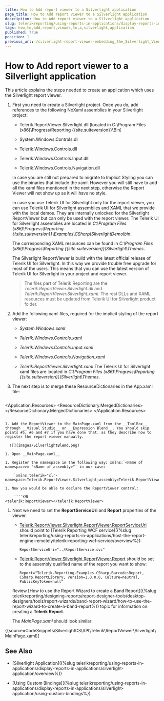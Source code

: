 ```yaml
---
title: How to Add report viewer to a Silverlight application
page_title: How to Add report viewer to a Silverlight application 
description: How to Add report viewer to a Silverlight application
slug: telerikreporting/using-reports-in-applications/display-reports-in-applications/silverlight-application/how-to-add-report-viewer-to-a-silverlight-application
tags: how,to,add,report,viewer,to,a,silverlight,application
published: True
position: 1
previous_url: /silverlight-report-viewer-embedding_the_Silverlight_Viewer, /silverlight-report-viewer-embedding-the-silverlight-viewer
---
```


# How to Add report viewer to a Silverlight application

This article explains the steps needed to create an application which uses the Silverlight report viewer. 

1. First you need to create a Silverlight project. Once you do, add references to the following NoXaml assemblies in your Silverlight project: 

	+ Telerik.ReportViewer.Silverlight.dll  (located in C:\Program Files (x86)\Progress\Reporting {{site.suiteversion}}\Bin) 
	
	+ System.Windows.Controls.dll
	
	+ Telerik.Windows.Controls.dll
	
	+ Telerik.Windows.Controls.Input.dll
	
	+ Telerik.Windows.Controls.Navigation.dll 
	
	In case you are still not prepared to migrate to Implicit Styling you can use the binaries that include the xaml. However you will still have to add all the xaml files mentioned in the next step, otherwise the Report Viewer will not show up as it will have no style. 
	
	In case you use Telerik UI for Silverlight only for the report viewer, you can use Telerik UI for Silverlight assemblies and XAML that we provide with the local demos. They are internally unlocked for the Silverlight ReportViewer but can only be used with the report viewer. The Telerik UI for Silverlight assemblies are located in _C:\Program Files (x86)\Progress\Reporting {{site.suiteversion}}\Examples\CSharp\SilverlightDemo\bin_. 
	
	The corresponding XAML resources can be found in _C:\Program Files (x86)\Progress\Reporting {{site.suiteversion}}\Silverlight\Themes_. 
	
	The Silverlight ReportViewer is build with the latest official release of Telerik UI for Silverlight. In this way we provide trouble free upgrade for most of the users. This means that you can use the latest version of Telerik UI for Silverlight in your project and report viewer. 

	>The files part of Telerik Reporting are the _Telerik.ReportViewer.Silverlight.dll_ and _Telerik.ReportViewer.Silverlight.xaml_. The rest DLLs and XAML resources must be updated from Telerik UI for Silverlight product folder. 

1. Add the following xaml files, required for the implicit styling of the report viewer: 

	+ *System.Windows.xaml* 
	
	+ *Telerik.Windows.Controls.xaml* 
	
	+ *Telerik.Windows.Controls.Input.xaml* 
	
	+ *Telerik.Windows.Controls.Navigation.xaml* 
	
	+ *Telerik.ReportViewer.Silverlight.xaml* The Telerik UI for Silverlight xaml files are located in _C:\Program Files (x86)\Progress\Reporting {{site.suiteversion}}\Silverlight\Themes_. 

1. The next step is to merge these ResourceDictionaries in the App.xaml file:

	````XML
<Application x:Class="SilverlightApplication1.App"
			xmlns="http://schemas.microsoft.com/winfx/2006/xaml/presentation"
			xmlns:x="http://schemas.microsoft.com/winfx/2006/xaml"
			>
	 <Application.Resources>
	   <ResourceDictionary>
		 <ResourceDictionary.MergedDictionaries>
		   <ResourceDictionary Source="/SilverlightApplication1;component/Themes/System.Windows.xaml"/>
		   <ResourceDictionary Source="/SilverlightApplication1;component/Themes/Telerik.Windows.Controls.xaml"/>
		   <ResourceDictionary Source="/SilverlightApplication1;component/Themes/Telerik.Windows.Controls.Input.xaml"/>
		   <ResourceDictionary Source="/SilverlightApplication1;component/Themes/Telerik.Windows.Controls.Navigation.xaml"/>
		   <ResourceDictionary Source="/SilverlightApplication1;component/Themes/Telerik.ReportViewer.Silverlight.xaml"/>
		 </ResourceDictionary.MergedDictionaries>
	   </ResourceDictionary>
	 </Application.Resources>
	</Application>
````

1. Add the ReportViewer to the MainPage.xaml from the __ToolBox__ through __Visual Studio__ or __Expression Blend__. You should skip points #5, #6 and #7 if you have done that, as they describe how to register the report viewer manually. 

  ![](images/SilverlightBlend.png)

1. Open __MainPage.xaml__ 

1. Register the namespace in the following way: xmlns:`<Name of namespace>= "<Name of assembly>"` in our case: 

	`xmlns:telerik="clr-namespace:Telerik.ReportViewer.Silverlight;assembly=Telerik.ReportViewer.Silverlight"`

1. Now you would be able to declare the ReportViewer control: 
    
	````XML
<telerik:ReportViewer></telerik:ReportViewer>
````

1. Next we need to set the __ReportServiceUri__ and __Report__ properties of the viewer. 

	* [Telerik.ReportViewer.Silverlight.ReportViewer.ReportServiceUri](/reporting/api/Telerik.ReportViewer.Silverlight.ReportViewer#Telerik_ReportViewer_Silverlight_ReportViewer_ReportServiceUri) should point to [Telerik Reporting WCF service]({%slug telerikreporting/using-reports-in-applications/host-the-report-engine-remotely/telerik-reporting-wcf-service/overview%}): 
	
		`ReportServiceUri="../ReportService.svc"` 
		
	* [Telerik.ReportViewer.Silverlight.ReportViewer.Report](/reporting/api/Telerik.ReportViewer.Silverlight.ReportViewer#Telerik_ReportViewer_Silverlight_ReportViewer_Report) should be set to the assembly qualified name of the report you want to show: 
	
	  `Report="Telerik.Reporting.Examples.CSharp.BarcodesReport, CSharp.ReportLibrary, Version=1.0.0.0, Culture=neutral, PublicKeyToken=null"`
	
	Review [How to use the Report Wizard to create a Band Report]({%slug telerikreporting/designing-reports/report-designer-tools/desktop-designers/tools/report-wizards/band-report-wizard/how-to-use-the-report-wizard-to-create-a-band-report%}) topic for information on creating a __Telerik Report__. 
	
	The _MainPage.xaml_ should look similar: 

{{source=CodeSnippets\SilverlightCS\API\Telerik\ReportViewer\Silverlight\MainPage.xaml}}


## See Also

* [Silverlight Application]({%slug telerikreporting/using-reports-in-applications/display-reports-in-applications/silverlight-application/overview%})

* [Using Custom Bindings]({%slug telerikreporting/using-reports-in-applications/display-reports-in-applications/silverlight-application/using-custom-bindings%})
